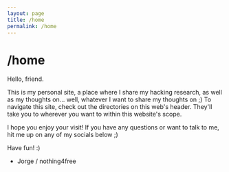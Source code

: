 ```yaml
---
layout: page
title: /home
permalink: /home
---
```


# /home

Hello, friend.

This is my personal site, a place where I share my hacking research, as well as my thoughts on... well, whatever I want to share my thoughts on ;)
To navigate this site, check out the directories on this web's header. They'll take you to wherever you want to within this website's scope. 

I hope you enjoy your visit! If you have any questions or want to talk to me, hit me up on any of my socials below ;)

Have fun! :)

- Jorge / nothing4free
